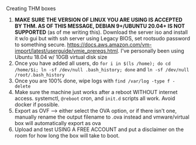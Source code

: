 Creating THM boxes

1. **MAKE SURE THE VERSION OF LINUX YOU ARE USING IS ACCEPTED BY THM. AS OF THIS MESSAGE, DEBIAN 9+/UBUNTU 20.04+ IS NOT SUPPORTED** (as of me writing this). Download the server iso and install it w/o gui but with ssh server using Legacy BIOS, set rootsudo password to something secure. https://docs.aws.amazon.com/vm-import/latest/userguide/vmie_prereqs.html. I've personally been using Ubuntu 18.04 w/ 10GB virtual disk size
2. Once you have added all users, do `for i in $(ls /home); do cd /home/$i; ln -sf /dev/null .bash_history; done` and `ln -sf /dev/null /root/.bash_history`
3. Once you are 100% done, wipe logs with `find /var/log -type f -delete`
4. Make sure the machine just works after a reboot WITHOUT internet access. systemctl, `@reboot` cron, and `init.d` scripts all work. Avoid docker if possible.
5. Export as OVF --> either select the OVA option, or if there isn't one, manually rename the output filename to .ova instead and vmware/virtual box will automatically export as ova
6. Upload and test USING A FREE ACCOUNT and put a disclaimer on the room for how long the box will take to boot.